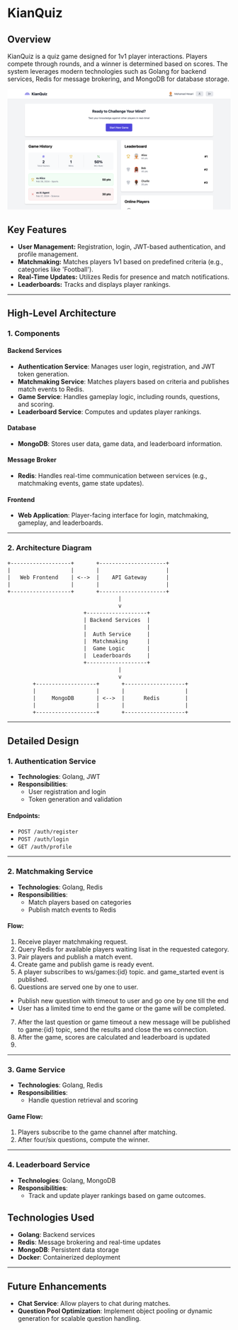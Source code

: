 # KianQuiz

## Overview

KianQuiz is a quiz game designed for 1v1 player interactions. Players compete through rounds, and a winner is determined based on scores. The system leverages modern technologies such as Golang for backend services, Redis for message brokering, and MongoDB for database storage.

![alt text](./ui.png)

## Key Features

- **User Management:** Registration, login, JWT-based authentication, and profile management.
- **Matchmaking:** Matches players 1v1 based on predefined criteria (e.g., categories like 'Football').
- **Real-Time Updates:** Utilizes Redis for presence and match notifications.
- **Leaderboards:** Tracks and displays player rankings.

---

## High-Level Architecture

### 1. **Components**

#### Backend Services

- **Authentication Service**: Manages user login, registration, and JWT token generation.
- **Matchmaking Service**: Matches players based on criteria and publishes match events to Redis.
- **Game Service**: Handles gameplay logic, including rounds, questions, and scoring.
- **Leaderboard Service**: Computes and updates player rankings.

#### Database

- **MongoDB**: Stores user data, game data, and leaderboard information.

#### Message Broker

- **Redis**: Handles real-time communication between services (e.g., matchmaking events, game state updates).

#### Frontend

- **Web Application**: Player-facing interface for login, matchmaking, gameplay, and leaderboards.

---

### 2. **Architecture Diagram**

```plaintext
+-------------------+       +---------------------+
|                   |       |                     |
|   Web Frontend    | <-->  |    API Gateway      |
|                   |       |                     |
+-------------------+       +---------------------+
                                   |
                                   v
                        +-------------------+
                        | Backend Services  |
                        |                   |
                        |  Auth Service     |
                        |  Matchmaking      |
                        |  Game Logic       |
                        |  Leaderboards     |
                        +-------------------+
                                   |
                                   v
        +-------------------+       +-------------------+
        |                   |       |                   |
        |     MongoDB       | <-->  |      Redis        |
        |                   |       |                   |
        +-------------------+       +-------------------+
```

---

## Detailed Design

### 1. **Authentication Service**

- **Technologies**: Golang, JWT
- **Responsibilities**:
  - User registration and login
  - Token generation and validation

#### Endpoints:

- `POST /auth/register`
- `POST /auth/login`
- `GET /auth/profile`

---

### 2. **Matchmaking Service**

- **Technologies**: Golang, Redis
- **Responsibilities**:
  - Match players based on categories
  - Publish match events to Redis

#### Flow:

1. Receive player matchmaking request.
2. Query Redis for available players waiting lisat in the requested category.
3. Pair players and publish a match event.
4. Create game and publish game is ready event.
5. A player subscribes to ws/games:{id} topic. and game_started event is published.
6. Questions are served one by one to user.

- Publish new question with timeout to user and go one by one till the end
- User has a limited time to end the game or the game will be completed.

7. After the last question or game timeout a new message will be published to game:{id} topic, send the results and close the ws connection.
8. After the game, scores are calculated and leaderboard is updated
6.


---

### 3. **Game Service**

- **Technologies**: Golang, Redis
- **Responsibilities**:
  - Handle question retrieval and scoring

#### Game Flow:

1. Players subscribe to the game channel after matching.
2. After four/six questions, compute the winner.

---

### 4. **Leaderboard Service**

- **Technologies**: Golang, MongoDB
- **Responsibilities**:
  - Track and update player rankings based on game outcomes.

## Technologies Used

- **Golang**: Backend services
- **Redis**: Message brokering and real-time updates
- **MongoDB**: Persistent data storage
- **Docker**: Containerized deployment

---

## Future Enhancements

- **Chat Service**: Allow players to chat during matches.
- **Question Pool Optimization**: Implement object pooling or dynamic generation for scalable question handling.
